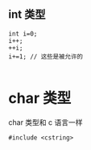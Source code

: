 ## int 类型

```
int i=0;
i++;
++i;
i+=1; // 这些是被允许的


```

# char 类型

char 类型和 c 语言一样

```
#include <cstring>
```